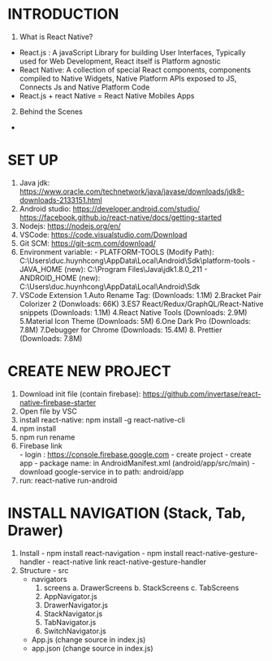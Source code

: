 # INTRODUCTION
  1. What is React Native?
  - React.js : A javaScript Library for building User Interfaces, Typically used for Web Development, React itself is Platform agnostic
  - React Native: A collection of special React components, components compiled to Native Widgets, Native Platform APIs exposed to JS, Connects Js and Native Platform Code
  - React.js + react Native = React Native Mobiles Apps
  2. Behind the Scenes
  - 
# SET UP
  1. Java jdk: https://www.oracle.com/technetwork/java/javase/downloads/jdk8-downloads-2133151.html
  2. Android studio: https://developer.android.com/studio/ https://facebook.github.io/react-native/docs/getting-started
  3. Nodejs: https://nodejs.org/en/
  4. VSCode: https://code.visualstudio.com/Download
  5. Git SCM: https://git-scm.com/download/
  6. Environment variable:
    - PLATFORM-TOOLS (Modify Path): C:\Users\duc.huynhcong\AppData\Local\Android\Sdk\platform-tools
    - JAVA_HOME (new): C:\Program Files\Java\jdk1.8.0_211
    - ANDROID_HOME (new): C:\Users\duc.huynhcong\AppData\Local\Android\Sdk
  7. VSCode Extension
    1.Auto Rename Tag: (Downloads: 1.1M)
    2.Bracket Pair Colorizer 2 (Donwloads: 66K)
    3.ES7 React/Redux/GraphQL/React-Native snippets (Downloads: 1.1M)
    4.React Native Tools (Downloads: 2.9M)
    5.Material Icon Theme (Downloads: 5M)
    6.One Dark Pro (Downloads: 7.8M)
    7.Debugger for Chrome (Downloads: 15.4M)
    8. Prettier (Downloads: 7.8M)
# CREATE NEW PROJECT
  1. Download init file (contain firebase): https://github.com/invertase/react-native-firebase-starter
  2. Open file by VSC
  3. install react-native: npm install -g react-native-cli
  4. npm install
  5. npm run rename
  6. Firebase link  
    - login : https://console.firebase.google.com
    - create project
    - create app
    - package name: in AndroidManifest.xml (android/app/src/main)
    - download google-service in to path: android/app
  7. run: react-native run-android
# INSTALL NAVIGATION (Stack, Tab, Drawer)
  1. Install 
    - npm install react-navigation
    - npm install react-native-gesture-handler
    - react-native link react-native-gesture-handler
  2. Structure
    - src
      + navigators
        1. screens
          a. DrawerScreens
          b. StackScreens
          c. TabScreens
        2. AppNavigator.js
        3. DrawerNavigator.js
        4. StackNavigator.js
        5. TabNavigator.js
        6. SwitchNavigator.js
      + App.js (change source in index.js)
      + app.json (change source in index.js)

      
